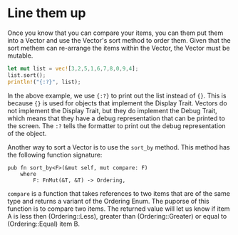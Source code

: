 # Line them up

Once you know that you can compare your items, you can them put them into a Vector and use the Vector's sort method to order them. Given that the sort methem can re-arrange the items within the Vector, the Vector must be mutable.

```rust
let mut list = vec![3,2,5,1,6,7,8,0,9,4];
list.sort();
println!("{:?}", list);
```
In the above example, we use `{:?}` to print out the list instead of `{}`. This is because `{}` is used for objects that implement the Display Trait. Vectors do not implement the Display Trait, but they do implement the Debug Trait, which means that they have a debug representation that can be printed to the screen. The `:?` tells the formatter to print out the debug representation of the object.


Another way to sort a Vector is to use the `sort_by` method. This method has the following function signature:

```rust,noplayground
pub fn sort_by<F>(&mut self, mut compare: F)
    where
        F: FnMut(&T, &T) -> Ordering,
```
`compare` is a function that takes references to two items that are of the same type and returns a variant of the Ordering Enum. The puporse of this function is to compare two items. The returned value will let us know if item A is less then (Ordering::Less), greater than (Ordering::Greater) or equal to (Ordering::Equal) item B.

